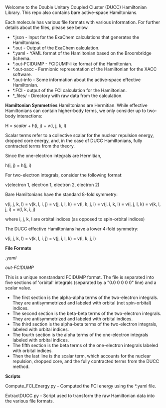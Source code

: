 Welcome to the Double Unitary Coupled Cluster (DUCC) Hamiltonian Library. This repo also contains bare active-space Hamiltonians.

Each molecule has various file formats with various information. For further details about the files, please see below.

- *.json - Input for the ExaChem calculations that generates the Hamiltonians.
- *.out - Output of the ExaChem calculation. 
- *.yaml - YAML format of the Hamiltonian based on the Broombridge Schema.
- *.out-FCIDUMP - FCIDUMP-like format of the Hamiltonian.
- *.out-xacc - Fermionic representation of the Hamiltonian for the XACC software.
- *.out-info - Some information about the active-space effective Hamiltonian. 
- *.FCI - output of the FCI calculation for the Hamiltonian. 
- *_files/ - Directory with raw data from the calculation.

**Hamiltonian Symmetries**
Hamiltonians are Hermitian. While effective Hamiltonians can contain higher-body terms, we only consider up to two-body interactions:

H = *scalar* + h(i, j) + v(i, j, k, l)

Scalar terms refer to a collective scalar for the nuclear repulsion energy, dropped core energy, and, in the case of DUCC Hamiltonians, fully contracted terms from the theory.

Since the one-electron integrals are Hermitian,

h(i, j) = h(j, i)

For two-electron integrals, consider the following format:

v(electron 1, electron 1, electron 2, electron 2)

Bare Hamiltonians have the standard 8-fold symmetry:

v(i, j, k, l) = v(k, l, i, j) = v(j, i, l, k) = v(l, k, j, i) = v(j, i, k, l) = v(i, j, l, k) = v(k, l, j, i) = v(l, k, i, j)

where i, j, k, l are orbital indices (as opposed to spin-orbital indices)

The DUCC effective Hamiltonians have a lower 4-fold symmetry:

v(i, j, k, l) = v(k, l, i, j) = v(j, i, l, k) = v(l, k, j, i)

**File Formats**

*.yaml*

*out-FCIDUMP*

This is a unique nonstandard FCIDUMP format. The file is separated into five sections of 'orbital' integrals (separated by a "0.0 0 0 0 0" line) and a scalar value.

- The first section is the alpha-alpha terms of the two-electron integrals. They are antisymmetrized and labeled with orbital (not spin-orbital) indices.
- The second section is the beta-beta terms of the two-electron integrals. They are antisymmetrized and labeled with orbital indices.
- The third section is the alpha-beta terms of the two-electron integrals, labeled with orbital indices.
- The fourth section is the alpha terms of the one-electron integrals labeled with orbital indices.
- The fifth section is the beta terms of the one-electron integrals labeled with orbital indices.
- Then the last line is the scalar term, which accounts for the nuclear repulsion, dropped core, and the fully contracted terms from the DUCC method.

**Scripts**

Compute_FCI_Energy.py - Computed the FCI energy using the *.yaml file.

ExtractDUCC.py - Script used to transform the raw Hamiltonian data into the various file formats.
